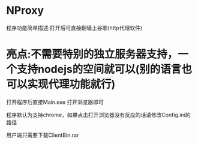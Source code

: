﻿NProxy
============

程序功能简单描述:打开后可直接翻墙上谷歌(http代理软件)

亮点:不需要特别的独立服务器支持，一个支持nodejs的空间就可以(别的语言也可以实现代理功能就行)
============


打开程序后直接Main.exe 打开浏览器即可

程序默认为支持chrome，如果点击打开浏览器没有反应的话请修改Config.ini的路径

用户端只需要下载ClientBin.rar